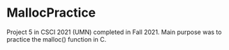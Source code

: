 # MallocPractice
Project 5 in CSCI 2021 (UMN) completed in Fall 2021. Main purpose was to practice the malloc() function in C.
